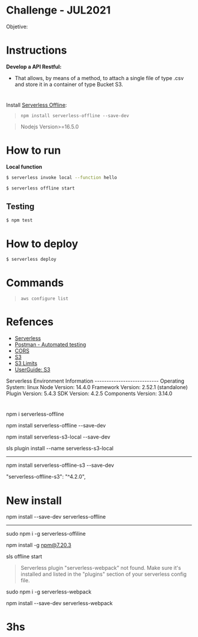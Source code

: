 # Challenge - JUL2021

Objetive:
> 

# Instructions
**Develop a API Restful:**
- That allows, by means of a method, to attach a single file of type .csv and store it in a container of type Bucket S3.

#

Install [Serverless Offline](https://www.npmjs.com/package/serverless-offline):
> `npm install serverless-offline --save-dev`

> Nodejs Version>=16.5.0

# How to run

**Local function**
```bash
$ serverless invoke local --function hello
```

```bash
$ serverless offline start
```

## Testing

```bash
$ npm test
```

# How to deploy

```bash
$ serverless deploy
```

# Commands

> `aws configure list`

# Refences
- [Serverless](https://www.serverless.com/)
- [Postman - Automated testing](https://www.postman.com/automated-testing/)
- [CORS](https://serverless.com/framework/docs/providers/aws/events/apigateway#enabling-cors)
- [S3](https://docs.aws.amazon.com/AmazonS3/latest/API/Welcome.html)
- [S3 Limits](https://docs.aws.amazon.com/AmazonS3/latest/userguide/BucketRestrictions.html)
- [UserGuide: S3](https://docs.aws.amazon.com/AmazonS3/latest/userguide/s3-userguide.pdf)

Serverless Environment Information ---------------------------
    Operating System:          linux
    Node Version:              14.4.0
    Framework Version:         2.52.1 (standalone)
    Plugin Version:            5.4.3
    SDK Version:               4.2.5
    Components Version:        3.14.0


# 

npm i serverless-offline

npm install serverless-offline --save-dev

npm install serverless-s3-local --save-dev

sls plugin install --name serverless-s3-local

---

npm install serverless-offline-s3 --save-dev

"serverless-offline-s3": "^4.2.0",

# New install

npm install --save-dev serverless-offline


---

sudo npm i -g serverless-offiline

npm install -g npm@7.20.3

sls offline start

> Serverless plugin "serverless-webpack" not found. Make sure it's installed and listed in the "plugins" section of your serverless config file.

sudo npm i -g serverless-webpack

npm install --save-dev serverless-webpack

# 3hs